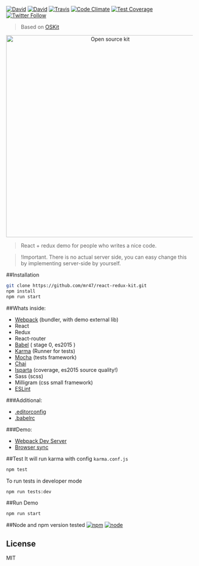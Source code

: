 [![David](https://img.shields.io/david/mr47/react-redux-kit.svg)]()
[![David](https://img.shields.io/david/dev/mr47/react-redux-kit.svg)]()
[![Travis](https://img.shields.io/travis/mr47/react-redux-kit.svg)]()
[![Code Climate](https://codeclimate.com/github/mr47/react-redux-kit/badges/gpa.svg)](https://codeclimate.com/github/mr47/react-redux-kit)
[![Test Coverage](https://codeclimate.com/github/mr47/react-redux-kit/badges/coverage.svg)](https://codeclimate.com/github/mr47/react-redux-kit/coverage)
[![Twitter Follow](https://img.shields.io/twitter/follow/seekmode.svg?style=social)](https://twitter.com/seekmode)

> Based on [OSKit](https://github.com/mr47/opensource-kit)
<p align="center">
    <img alt="Open source kit" src="https://raw.githubusercontent.com/mr47/opensource-kit/master/tmp/oskit.png" width="546">
</p>

> React + redux demo for people who writes a nice code.

>!Important. There is no actual server side, you can easy change this by implementing server-side by yourself.

##Installation
```sh
git clone https://github.com/mr47/react-redux-kit.git
npm install
npm run start
```

##Whats inside:

 - [Webpack](https://webpack.github.io/) (bundler, with demo external lib)
 - React
 - Redux
 - React-router
 - [Babel](https://babeljs.io) ( stage 0, es2015 ) 
 - [Karma](https://karma-runner.github.io) (Runner for tests)
 - [Mocha](https://mochajsorg/) (tests framework)
 - [Chai](http://chaijs.com/)
 - [Isparta](https://github.com/douglasduteil/isparta) (coverage, es2015 source quality!)
 - Sass (scss)
 - Milligram (css small framework)
 - [ESLint](https://github.com/eslint/eslint)

###Additional:

 - [.editorconfig](http://editorconfig.org/)
 - [.babelrc](https://babeljs.io/docs/usage/babelrc/)

###Demo:

 - [Webpack Dev Server](https://webpack.github.io/docs/webpack-dev-server.html)
 - [Browser sync](https://www.browsersync.io/)

##Test
It will run karma with config `karma.conf.js`
```sh
npm test
```
To run tests in developer mode
```sh
npm run tests:dev
```
##Run Demo
```sh
npm run start
```

##Node and npm version tested
[![npm](https://img.shields.io/npm/v/npm.svg)]() 
[![node](https://img.shields.io/badge/node-%3E%3D5.0.0-green.svg)]() 

## License
MIT

